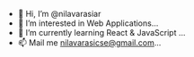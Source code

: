 - 👋 Hi, I’m @nilavarasiar
- 👀 I’m interested in Web Applications...
- 🌱 I’m currently learning React & JavaScript ...
- 📫 Mail me nilavarasicse@gmail.com...

<!---
nilavarasi-raj/nilavarasi-raj is a ✨ special ✨ repository because its `README.md` (this file) appears on your GitHub profile.
You can click the Preview link to take a look at your changes.
--->
